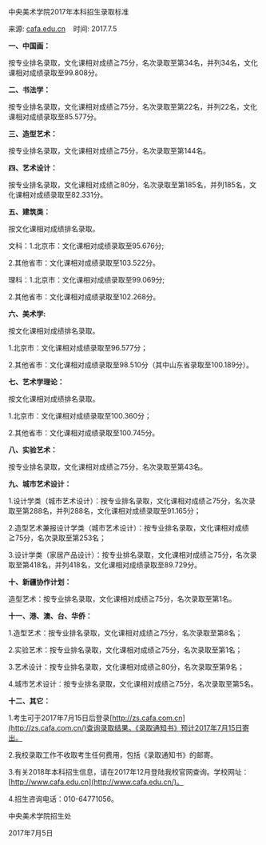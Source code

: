 中央美术学院2017年本科招生录取标准

来源: [cafa.edu.cn](http://www.cafa.edu.cn/2018cafa/zs/?c=802&N=9196)    时间: 2017.7.5

**一、中国画：**

按专业排名录取，文化课相对成绩≧75分，名次录取至第34名，并列34名，文化课相对成绩录取至99.808分。

**二、书法学：**

按专业排名录取，文化课相对成绩≧75分，名次录取至第22名，并列22名，文化课相对成绩录取至85.577分。

**三、造型艺术：**

按专业排名录取，文化课相对成绩≧75分，名次录取至第144名。

**四、艺术设计：**

按专业排名录取，文化课相对成绩≧80分，名次录取至第185名，并列185名，文化课相对成绩录取至82.331分。

**五、建筑类：**

按文化课相对成绩排名录取。

文科：1.北京市：文化课相对成绩录取至95.676分;

2.其他省市：文化课相对成绩录取至103.522分。

理科：1.北京市：文化课相对成绩录取至99.069分;

2.其他省市：文化课相对成绩录取至102.268分。

**六、美术学:**

按文化课相对成绩排名录取。

1.北京市：文化课相对成绩录取至96.577分；

2.其他省市：文化课相对成绩录取至98.510分（其中山东省录取至100.189分）。

**七、艺术学理论：**

按文化课相对成绩排名录取。

1.北京市：文化课相对成绩录取至100.360分；

2.其他省市：文化课相对成绩录取至100.745分。

**八、实验艺术：**

按专业排名录取，文化课相对成绩≧75分，名次录取至第43名。

**九、城市艺术设计：**

1.设计学类（城市艺术设计）：按专业排名录取，文化课相对成绩≧75分，名次录取至第288名，并列288名，文化课相对成绩录取至91.165分；

2.造型艺术兼报设计学类（城市艺术设计）：按专业排名录取，文化课相对成绩≧75分，名次录取至第253名；

3.设计学类（家居产品设计）：按专业排名录取，文化课相对成绩≧75分，名次录取至第418名，并列418名，文化课相对成绩录取至89.729分。

**十、新疆协作计划：**

造型艺术：按专业排名录取，文化课相对成绩≧75分，名次录取至第1名。

**十一、港、澳、台、华侨：**

1.造型艺术：按专业排名录取，文化课相对成绩≧75分，名次录取至第8名；

2.实验艺术：按专业排名录取，文化课相对成绩≧75分，名次录取至第1名；

3.艺术设计：按专业排名录取，文化课相对成绩≧80分，名次录取至第9名；

4.城市艺术设计：按专业排名录取，文化课相对成绩≧75分，名次录取至第5名。

**十二、其它：**

1.考生可于2017年7月15日后登录[http://zs.cafa.com.cn](http://zs.cafa.com.cn/)查询录取结果。《录取通知书》预计2017年7月15日寄出。

2.我校录取工作不收取考生任何费用，包括《录取通知书》的邮寄。

3.有关2018年本科招生信息，请在2017年12月登陆我校官网查询。学校网址：[http://www.cafa.edu.cn](http://www.cafa.edu.cn/)。

4.招生咨询电话：010-64771056。  


中央美术学院招生处

2017年7月5日


